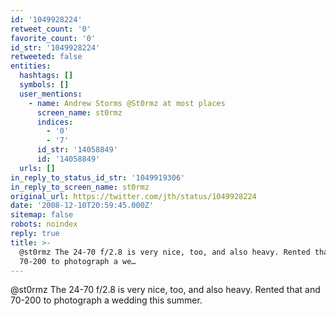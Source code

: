 ```yaml
---
id: '1049928224'
retweet_count: '0'
favorite_count: '0'
id_str: '1049928224'
retweeted: false
entities:
  hashtags: []
  symbols: []
  user_mentions:
    - name: Andrew Storms @St0rmz at most places
      screen_name: st0rmz
      indices:
        - '0'
        - '7'
      id_str: '14058849'
      id: '14058849'
  urls: []
in_reply_to_status_id_str: '1049919306'
in_reply_to_screen_name: st0rmz
original_url: https://twitter.com/jth/status/1049928224
date: '2008-12-10T20:59:45.000Z'
sitemap: false
robots: noindex
reply: true
title: >-
  @st0rmz The 24-70 f/2.8 is very nice, too, and also heavy. Rented that and
  70-200 to photograph a we…
---
```


@st0rmz The 24-70 f/2.8 is very nice, too, and also heavy. Rented that and 70-200 to photograph a wedding this summer.